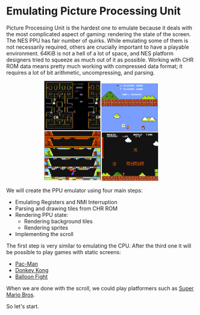 # Emulating Picture Processing Unit

Picture Processing Unit is the hardest one to emulate because it deals with the most complicated aspect of gaming: rendering the state of the screen. The NES PPU has fair number of quirks. While emulating some of them is not necessarily required, others are crucially important to have a playable environment.
64KiB is not a hell of a lot of space, and NES platform designers tried to squeeze as much out of it as possible. Working with CHR ROM data means pretty much working with compressed data format; it requires a lot of bit arithmetic, uncompressing, and parsing.

 <div style="text-align:center"><img src="./images/ch6/image_1_ppu_failures.png" width="60%"/></div>


We will create the PPU emulator using four main steps:
* Emulating Registers and NMI Interruption
* Parsing and drawing tiles from CHR ROM
* Rendering PPU state:
    * Rendering background tiles
    * Rendering sprites
* Implementing the scroll

The first step is very similar to emulating the CPU.
After the third one it will be possible to play games with static screens:
- [Pac-Man](https://en.wikipedia.org/wiki/Pac-Man)
- [Donkey Kong](https://en.wikipedia.org/wiki/Donkey_Kong)
- [Balloon Fight](https://en.wikipedia.org/wiki/Balloon_Fight)

When we are done with the scroll, we could play platformers such as [Super Mario Bros](https://en.wikipedia.org/wiki/Super_Mario_Bros).

So let's start.
